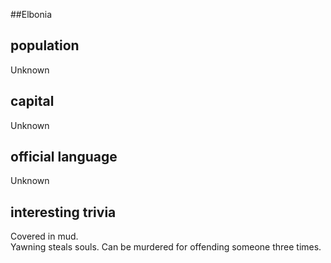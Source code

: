 ##Elbonia
## population
Unknown

## capital
Unknown

## official language
Unknown

## interesting trivia
Covered in mud.  
Yawning steals souls.
Can be murdered for offending someone three times.
